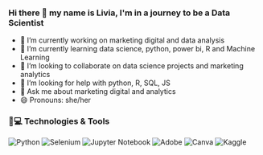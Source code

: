### Hi there 👋 my name is Livia, I'm in a journey to be a Data Scientist

- 🔭 I’m currently working on marketing digital and data analysis 
- 🌱 I’m currently learning data science, python, power bi, R and Machine Learning
- 👯 I’m looking to collaborate on data science projects and marketing analytics
- 🤔 I’m looking for help with python, R, SQL, JS
- 💬 Ask me about marketing digital and analytics 
- 😄 Pronouns: she/her

<p>

### 🚀💻 Technologies & Tools

![Python](https://img.shields.io/badge/python-3670A0?style=for-the-badge&logo=python&logoColor=ffdd54)
![Selenium](https://img.shields.io/badge/-selenium-%43B02A?style=for-the-badge&logo=selenium&logoColor=white)
![Jupyter Notebook](https://img.shields.io/badge/jupyter-%23FA0F00.svg?style=for-the-badge&logo=jupyter&logoColor=white)
![Adobe](https://img.shields.io/badge/adobe-%23FF0000.svg?style=for-the-badge&logo=adobe&logoColor=white)
![Canva](https://img.shields.io/badge/Canva-%2300C4CC.svg?style=for-the-badge&logo=Canva&logoColor=white)
![Kaggle](https://img.shields.io/badge/Kaggle-035a7d?style=for-the-badge&logo=kaggle&logoColor=white)

  

